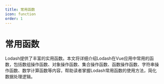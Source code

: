 ```yaml
---
title: 常用函数
icon: function
order: 1
---
```


# 常用函数

Lodash提供了丰富的实用函数。本文将详细介绍Lodash在Vue应用中常用的函数，包括数组操作函数、对象操作函数、集合操作函数、函数操作函数、字符串操作函数、数学计算函数等内容，帮助读者掌握Lodash常用函数的使用方法，简化数据处理逻辑。
